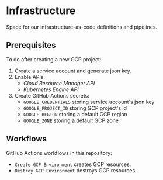 # Infrastructure

Space for our infrastructure-as-code definitions and pipelines.

## Prerequisites

To do after creating a new GCP project:

1. Create a service account and generate json key.
2. Enable APIs:
   - _Cloud Resource Manager API_
   - _Kubernetes Engine API_
3. Create GitHub Actions secrets:
   - `GOOGLE_CREDENTIALS` storing service account's json key
   - `GOOGLE_PROJECT_ID` storing GCP project's id
   - `GOOGLE_REGION` storing a default GCP region
   - `GOOGLE_ZONE` storing a default GCP zone

## Workflows

GitHub Actions workflows in this repository:

- `Create GCP Environment` creates GCP resources.
- `Destroy GCP Environment` destroys GCP resources.

